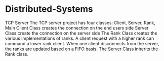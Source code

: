 # Distributed-Systems
TCP Server
The TCP server project has four classes: Client, Server, Rank, Main
Client Class creates the connection on the end users side
Server Class create the connection on the server side
The Rank Class creates the various implementations of ranks. A client request with a higher rank can command a lower rank client. When one client disconnects from the server, the ranks are updated based on a FIFO basis.
The Server Class inherits the Rank class.
